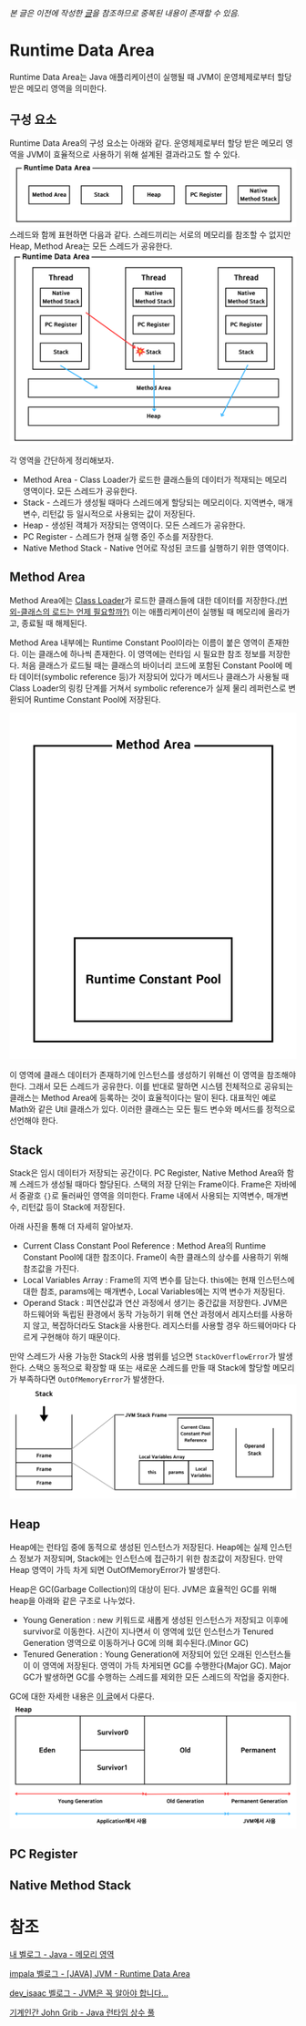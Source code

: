 ###### 본 글은 이전에 작성한 [글](../메모리-영역.md)을 참조하므로 중복된 내용이 존재할 수 있음.

# Runtime Data Area
Runtime Data Area는 Java 애플리케이션이 실행될 때 JVM이 운영체제로부터 할당받은 메모리 영역을 의미한다.

## 구성 요소
Runtime Data Area의 구성 요소는 아래와 같다.
운영체제로부터 할당 받은 메모리 영역을 JVM이 효율적으로 사용하기 위해 설계된 결과라고도 할 수 있다.
![runtime data area component](../image/runtime-data-area-component.png)
스레드와 함께 표현하면 다음과 같다. 스레드끼리는 서로의 메모리를 참조할 수 없지만 Heap, Method Area는 모든 스레드가 공유한다.
![Runtime Data Area with Thread.png](../image/runtime-data-area-with-thread.png)

각 영역을 간단하게 정리해보자.
- Method Area - Class Loader가 로드한 클래스들의 데이터가 적재되는 메모리 영역이다. 모든 스레드가 공유한다.
- Stack - 스레드가 생성될 때마다 스레드에게 할당되는 메모리이다. 지역변수, 매개변수, 리턴값 등 일시적으로 사용되는 값이 저장된다.
- Heap - 생성된 객체가 저장되는 영역이다. 모든 스레드가 공유한다.
- PC Register - 스레드가 현재 실행 중인 주소를 저장한다.
- Native Method Stack - Native 언어로 작성된 코드를 실행하기 위한 영역이다.

## Method Area
Method Area에는 [Class Loader](./Class-Loader.md)가 로드한 클래스들에 대한 데이터를 저장한다.[(번외-클래스의 로드는 언제 필요할까?)](https://github.com/likerhythm/TIL/blob/main/JAVA/JVM/Class-Loader.md#%ED%95%84%EC%9A%94%ED%95%A0-%EB%95%8C)
이는 애플리케이션이 실행될 때 메모리에 올라가고, 종료될 때 해제된다.

Method Area 내부에는 Runtime Constant Pool이라는 이름이 붙은 영역이 존재한다. 이는 클래스에 하나씩 존재한다. 
이 영역에는 런타임 시 필요한 참조 정보를 저장한다. 
처음 클래스가 로드될 때는 클래스의 바이너리 코드에 포함된 Constant Pool에 메타 데이터(symbolic reference 등)가 저장되어 있다가
메서드나 클래스가 사용될 때 Class Loader의 링킹 단계를 거쳐서 symbolic reference가 실제 물리 레퍼런스로 변환되어 Runtime Constant Pool에 저장된다.

![runtime constant pool.png](../image/runtime-constant-pool.png)

이 영역에 클래스 데이터가 존재하기에 인스턴스를 생성하기 위해선 이 영역을 참조해야 한다. 그래서 모든 스레드가 공유한다.
이를 반대로 말하면 시스템 전체적으로 공유되는 클래스는 Method Area에 등록하는 것이 효율적이다는 말이 된다.
대표적인 예로 Math와 같은 Util 클래스가 있다. 이러한 클래스는 모든 필드 변수와 메서드를 정적으로 선언해야 한다.

## Stack
Stack은 임시 데이터가 저장되는 공간이다. PC Register, Native Method Area와 함께 스레드가 생성될 때마다 할당된다.
스택의 저장 단위는 Frame이다. Frame은 자바에서 중괄호 `{}`로 둘러싸인 영역을 의미한다.
Frame 내에서 사용되는 지역변수, 매개변수, 리턴값 등이 Stack에 저장된다.

아래 사진을 통해 더 자세히 알아보자.
- Current Class Constant Pool Reference : Method Area의 Runtime Constant Pool에 대한 참조이다. Frame이 속한 클래스의 상수를 사용하기 위해 참조값을 가진다.
- Local Variables Array : Frame의 지역 변수를 담는다. this에는 현재 인스턴스에 대한 참조, params에는 매개변수, Local Variables에는 지역 변수가 저장된다.
- Operand Stack : 피연산값과 연산 과정에서 생기는 중간값을 저장한다. JVM은 하드웨어와 독립된 환경에서 동작 가능하기 위해 연산 과정에서 레지스터를 사용하지 않고, 복잡하더라도 Stack을 사용한다.
레지스터를 사용할 경우 하드웨어마다 다르게 구현해야 하기 때문이다.

만약 스레드가 사용 가능한 Stack의 사용 범위를 넘으면 `StackOverflowError`가 발생한다.
스택으 동적으로 확장할 때 또는 새로운 스레드를 만들 때 Stack에 할당할 메모리가 부족하다면 `OutOfMemoryError`가 발생한다.
![jvm stack.png](../image/jvm-stack.png)

## Heap
Heap에는 런타임 중에 동적으로 생성된 인스턴스가 저장된다. Heap에는 실제 인스턴스 정보가 저장되며, Stack에는 인스턴스에 접근하기 위한 참조값이 저장된다.
만약 Heap 영역이 가득 차게 되면 OutOfMemoryError가 발생한다.

Heap은 GC(Garbage Collection)의 대상이 된다. JVM은 효율적인 GC를 위해 heap을 아래와 같은 구조로 나누었다.
- Young Generation : new 키워드로 새롭게 생성된 인스턴스가 저장되고 이후에 survivor로 이동한다.
시간이 지나면서 이 영역에 있던 인스턴스가 Tenured Generation 영역으로 이동하거나 GC에 의해 회수된다.(Minor GC)
- Tenured Generation : Young Generation에 저장되어 있던 오래된 인스턴스들이 이 영역에 저장된다.
영역이 가득 차게되면 GC를 수행한다(Major GC). Major GC가 발생하면 GC를 수행하는 스레드를 제외한 모든 스레드의 작업을 중지한다.

GC에 대한 자세한 내용은 [이 글](./Garbage-Collection.md)에서 다룬다.
![jvm heap.png](../image/jvm-heap.png)


## PC Register

## Native Method Stack

# 참조
[내 벨로그 - Java - 메모리 영역](https://velog.io/@likerhythm/Java-%EB%A9%94%EB%AA%A8%EB%A6%AC-%EC%98%81%EC%97%AD)

[impala 벨로그 - [JAVA] JVM - Runtime Data Area](https://velog.io/@impala/JAVA-JVM-Runtime-Data-Area)

[dev_isaac 벨로그 - JVM은 꼭 알아야 합니다...](https://velog.io/@dev_isaac/JVM)

[기계인간 John Grib - Java 런타임 상수 풀](https://johngrib.github.io/wiki/java/run-time-constant-pool/)
